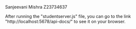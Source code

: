 Sanjeevani Mishra
Z23734637

After running the "studentserver.js" file, you can go to the link "http://localhost:5678/api-docs/" to see it on your browser.

